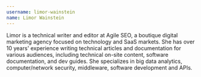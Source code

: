 ```yaml
---
username: limor-wainstein
name: Limor Wainstein
---
```

Limor is a technical writer and editor at Agile SEO, a boutique digital marketing agency focused on technology and SaaS
markets.
She has over 10 years' experience writing technical articles and documentation for various audiences, including
technical on-site content, software documentation, and dev guides.
She specializes in big data analytics, computer/network security, middleware, software development and APIs.
